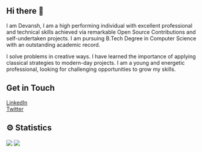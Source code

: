 ## Hi there :wave:
I am Devansh, I am a high performing individual with excellent professional and technical skills achieved via remarkable Open Source Contributions and self-undertaken projects. I am pursuing B.Tech Degree in Computer Science  with an outstanding academic record. 

I solve problems in creative ways. I have learned the importance of applying classical strategies to modern-day projects. I am a young and energetic professional, looking for challenging opportunities to grow my skills.

## Get in Touch
[LinkedIn](https://www.linkedin.com/in/devansh-chaudhary/)\
[Twitter](https://twitter.com/devansh016)

## ⚙ Statistics
<img align='center' src="https://github-readme-stats.vercel.app/api?username=devansh016&show_icons=true&theme=tokyonight">
<img align='center' src="https://visitor-badge.glitch.me/badge?page_id=devansh016.visitor-badge">
